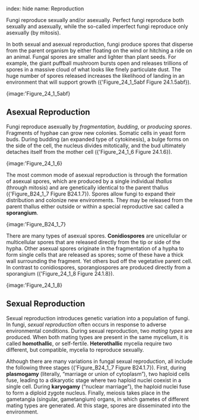 index: hide
name: Reproduction

Fungi reproduce sexually and/or asexually. Perfect fungi reproduce both sexually and asexually, while the so-called imperfect fungi reproduce only asexually (by mitosis).

In both sexual and asexual reproduction, fungi produce spores that disperse from the parent organism by either floating on the wind or hitching a ride on an animal. Fungal spores are smaller and lighter than plant seeds. For example, the giant puffball mushroom bursts open and releases trillions of spores in a massive cloud of what looks like finely particulate dust. The huge number of spores released increases the likelihood of landing in an environment that will support growth ({'Figure_24_1_5abf Figure 24.1.5abf}).


{image:'Figure_24_1_5abf}
        

## Asexual Reproduction

Fungi reproduce asexually by  *fragmentation, budding*, or  *producing spores*. Fragments of hyphae can grow new colonies. Somatic cells in yeast form buds. During budding (an expanded type of cytokinesis), a bulge forms on the side of the cell, the nucleus divides mitotically, and the bud ultimately detaches itself from the mother cell ({'Figure_24_1_6 Figure 24.1.6}).


{image:'Figure_24_1_6}
        

The most common mode of asexual reproduction is through the formation of asexual spores, which are produced by a single individual  *thallus* (through mitosis) and are genetically identical to the parent thallus ({'Figure_B24_1_7 Figure B24.1.7}). Spores allow fungi to expand their distribution and colonize new environments. They may be released from the parent thallus either outside or within a special reproductive sac called a  **sporangium**.


{image:'Figure_B24_1_7}
        

There are many types of asexual spores.  **Conidiospores** are unicellular or multicellular spores that are released directly from the tip or side of the hypha. Other asexual spores originate in the fragmentation of a hypha to form single cells that are released as spores; some of these have a thick wall surrounding the fragment. Yet others bud off the vegetative parent cell. In contrast to conidiospores, sporangiospores are produced directly from a sporangium ({'Figure_24_1_8 Figure 24.1.8}).


{image:'Figure_24_1_8}
        

## Sexual Reproduction

Sexual reproduction introduces genetic variation into a population of fungi. In fungi,  *sexual reproduction* often occurs in response to adverse environmental conditions. During sexual reproduction, two  *mating types* are produced. When both mating types are present in the same mycelium, it is called  **homothallic**, or self-fertile.  **Heterothallic** mycelia require two different, but compatible, mycelia to reproduce sexually.

Although there are many variations in fungal sexual reproduction, all include the following three stages ({'Figure_B24_1_7 Figure B24.1.7}). First, during  **plasmogamy** (literally, “marriage or union of cytoplasm”), two haploid cells fuse, leading to a dikaryotic stage where two haploid nuclei coexist in a single cell. During  **karyogamy** (“nuclear marriage”), the haploid nuclei fuse to form a diploid zygote nucleus. Finally, meiosis takes place in the gametangia (singular, gametangium) organs, in which gametes of different mating types are generated. At this stage, spores are disseminated into the environment.

